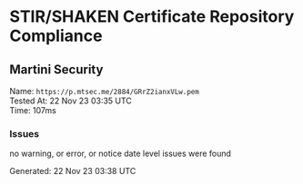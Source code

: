 # STIR/SHAKEN Certificate Repository Compliance

## Martini Security

Name: `https://p.mtsec.me/2884/GRrZ2ianxVLw.pem`\
Tested At: 22 Nov 23 03:35 UTC\
Time: 107ms

### Issues

no warning, or error, or notice date level issues were found

Generated: 22 Nov 23 03:38 UTC
